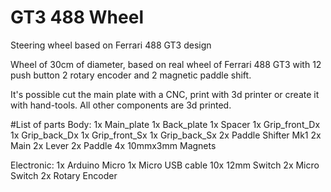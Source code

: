 # GT3 488 Wheel
 Steering wheel based on Ferrari 488 GT3 design

Wheel of 30cm of diameter, based on real wheel of Ferrari 488 GT3 with 12 push button 2 rotary encoder and 2 magnetic paddle shift.

It's possible cut the main plate with a CNC, print with 3d printer or create it with hand-tools. All other components are 3d printed.

#List of parts
 Body:
1x Main_plate
1x Back_plate
1x Spacer
1x Grip_front_Dx
1x Grip_back_Dx
1x Grip_front_Sx
1x Grip_back_Sx
2x Paddle Shifter Mk1
	2x Main
	2x Lever
	2x Paddle
	4x 10mmx3mm Magnets

Electronic:
1x Arduino Micro
	1x Micro USB cable
10x 12mm Switch
2x Micro Switch
2x Rotary Encoder
